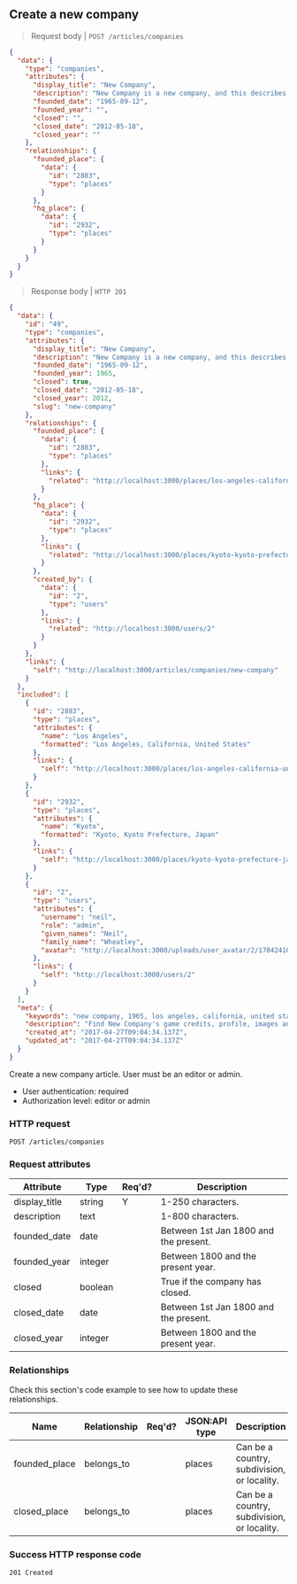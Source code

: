 ## <a name="comanies_create"></a>Create a new company

> Request body | `POST /articles/companies`

```JSON
{
  "data": {
    "type": "companies",
    "attributes": {
      "display_title": "New Company",
      "description": "New Company is a new company, and this describes it.",
      "founded_date": "1965-09-12",
      "founded_year": "",
      "closed": "",
      "closed_date": "2012-05-18",
      "closed_year": ""
    },
    "relationships": {
      "founded_place": {
        "data": {
          "id": "2883",
          "type": "places"
        }
      },
      "hq_place": {
        "data": {
          "id": "2932",
          "type": "places"
        }
      }
    }
  }
}
```

> Response body | `HTTP 201`

```JSON
{
  "data": {
    "id": "49",
    "type": "companies",
    "attributes": {
      "display_title": "New Company",
      "description": "New Company is a new company, and this describes it.",
      "founded_date": "1965-09-12",
      "founded_year": 1965,
      "closed": true,
      "closed_date": "2012-05-18",
      "closed_year": 2012,
      "slug": "new-company"
    },
    "relationships": {
      "founded_place": {
        "data": {
          "id": "2883",
          "type": "places"
        },
        "links": {
          "related": "http://localhost:3000/places/los-angeles-california-united-states"
        }
      },
      "hq_place": {
        "data": {
          "id": "2932",
          "type": "places"
        },
        "links": {
          "related": "http://localhost:3000/places/kyoto-kyoto-prefecture-japan"
        }
      },
      "created_by": {
        "data": {
          "id": "2",
          "type": "users"
        },
        "links": {
          "related": "http://localhost:3000/users/2"
        }
      }
    },
    "links": {
      "self": "http://localhost:3000/articles/companies/new-company"
    }
  },
  "included": [
    {
      "id": "2883",
      "type": "places",
      "attributes": {
        "name": "Los Angeles",
        "formatted": "Los Angeles, California, United States"
      },
      "links": {
        "self": "http://localhost:3000/places/los-angeles-california-united-states"
      }
    },
    {
      "id": "2932",
      "type": "places",
      "attributes": {
        "name": "Kyoto",
        "formatted": "Kyoto, Kyoto Prefecture, Japan"
      },
      "links": {
        "self": "http://localhost:3000/places/kyoto-kyoto-prefecture-japan"
      }
    },
    {
      "id": "2",
      "type": "users",
      "attributes": {
        "username": "neil",
        "role": "admin",
        "given_names": "Neil",
        "family_name": "Wheatley",
        "avatar": "http://localhost:3000/uploads/user_avatar/2/1704241009.jpg"
      },
      "links": {
        "self": "http://localhost:3000/users/2"
      }
    }
  ],
  "meta": {
    "keywords": "new company, 1965, los angeles, california, united states, kyoto, kyoto prefecture, japan, company, profile, biography, trivia, dbljump, video games, pc games, gaming",
    "description": "Find New Company's game credits, profile, images and facts at Dbljump, the video game reference.",
    "created_at": "2017-04-27T09:04:34.137Z",
    "updated_at": "2017-04-27T09:04:34.137Z"
  }
}
```

Create a new company article. User must be an editor or admin.

* User authentication: required
* Authorization level: editor or admin

### HTTP request

`POST /articles/companies`

### Request attributes

Attribute | Type | Req'd? | Description
--------- | ---- | ------ | -----------
display_title | string | Y | 1-250 characters.
description | text | | 1-800 characters.
founded_date | date | | Between 1st Jan 1800 and the present.
founded_year | integer | | Between 1800 and the present year.
closed | boolean | | True if the company has closed.
closed_date | date | | Between 1st Jan 1800 and the present.
closed_year | integer | | Between 1800 and the present year.

### Relationships

Check this section's code example to see how to update these relationships.

Name | Relationship | Req'd? | JSON:API type | Description
---- | ------------ | ------ | ------------- | -----------
founded_place | belongs_to | | places | Can be a country, subdivision, or locality.
closed_place | belongs_to | | places | Can be a country, subdivision, or locality.

### Success HTTP response code

`201 Created`
